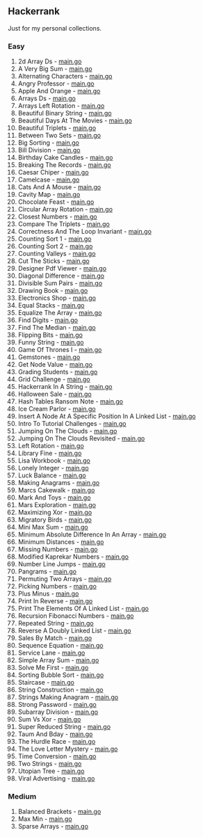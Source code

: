 ## Hackerrank

Just for my personal collections.

<!-- start dictionary -->

### Easy 
1. 2d Array Ds - [main.go](easy/2d-array-ds/main.go)
2. A Very Big Sum - [main.go](easy/a-very-big-sum/main.go)
3. Alternating Characters - [main.go](easy/alternating-characters/main.go)
4. Angry Professor - [main.go](easy/angry-professor/main.go)
5. Apple And Orange - [main.go](easy/apple-and-orange/main.go)
6. Arrays Ds - [main.go](easy/arrays-ds/main.go)
7. Arrays Left Rotation - [main.go](easy/arrays-left-rotation/main.go)
8. Beautiful Binary String - [main.go](easy/beautiful-binary-string/main.go)
9. Beautiful Days At The Movies - [main.go](easy/beautiful-days-at-the-movies/main.go)
10. Beautiful Triplets - [main.go](easy/beautiful-triplets/main.go)
11. Between Two Sets - [main.go](easy/between-two-sets/main.go)
12. Big Sorting - [main.go](easy/big-sorting/main.go)
13. Bill Division - [main.go](easy/bill-division/main.go)
14. Birthday Cake Candles - [main.go](easy/birthday-cake-candles/main.go)
15. Breaking The Records - [main.go](easy/breaking-the-records/main.go)
16. Caesar Chiper - [main.go](easy/caesar-chiper/main.go)
17. Camelcase - [main.go](easy/camelcase/main.go)
18. Cats And A Mouse - [main.go](easy/cats-and-a-mouse/main.go)
19. Cavity Map - [main.go](easy/cavity-map/main.go)
20. Chocolate Feast - [main.go](easy/chocolate-feast/main.go)
21. Circular Array Rotation - [main.go](easy/circular-array-rotation/main.go)
22. Closest Numbers - [main.go](easy/closest-numbers/main.go)
23. Compare The Triplets - [main.go](easy/compare-the-triplets/main.go)
24. Correctness And The Loop Invariant - [main.go](easy/correctness-and-the-loop-invariant/main.go)
25. Counting Sort 1 - [main.go](easy/counting-sort-1/main.go)
26. Counting Sort 2 - [main.go](easy/counting-sort-2/main.go)
27. Counting Valleys - [main.go](easy/counting-valleys/main.go)
28. Cut The Sticks - [main.go](easy/cut-the-sticks/main.go)
29. Designer Pdf Viewer - [main.go](easy/designer-pdf-viewer/main.go)
30. Diagonal Difference - [main.go](easy/diagonal-difference/main.go)
31. Divisible Sum Pairs - [main.go](easy/divisible-sum-pairs/main.go)
32. Drawing Book - [main.go](easy/drawing-book/main.go)
33. Electronics Shop - [main.go](easy/electronics-shop/main.go)
34. Equal Stacks - [main.go](easy/equal-stacks/main.go)
35. Equalize The Array - [main.go](easy/equalize-the-array/main.go)
36. Find Digits - [main.go](easy/find-digits/main.go)
37. Find The Median - [main.go](easy/find-the-median/main.go)
38. Flipping Bits - [main.go](easy/flipping-bits/main.go)
39. Funny String - [main.go](easy/funny-string/main.go)
40. Game Of Thrones I - [main.go](easy/game-of-thrones-i/main.go)
41. Gemstones - [main.go](easy/gemstones/main.go)
42. Get Node Value - [main.go](easy/get-node-value/main.go)
43. Grading Students - [main.go](easy/grading-students/main.go)
44. Grid Challenge - [main.go](easy/grid-challenge/main.go)
45. Hackerrank In A String - [main.go](easy/hackerrank-in-a-string/main.go)
46. Halloween Sale - [main.go](easy/halloween-sale/main.go)
47. Hash Tables Ransom Note - [main.go](easy/hash-tables-ransom-note/main.go)
48. Ice Cream Parlor - [main.go](easy/ice-cream-parlor/main.go)
49. Insert A Node At A Specific Position In A Linked List - [main.go](easy/insert-a-node-at-a-specific-position-in-a-linked-list/main.go)
50. Intro To Tutorial Challenges - [main.go](easy/intro-to-tutorial-challenges/main.go)
51. Jumping On The Clouds - [main.go](easy/jumping-on-the-clouds/main.go)
52. Jumping On The Clouds Revisited - [main.go](easy/jumping-on-the-clouds-revisited/main.go)
53. Left Rotation - [main.go](easy/left-rotation/main.go)
54. Library Fine - [main.go](easy/library-fine/main.go)
55. Lisa Workbook - [main.go](easy/lisa-workbook/main.go)
56. Lonely Integer - [main.go](easy/lonely-integer/main.go)
57. Luck Balance - [main.go](easy/luck-balance/main.go)
58. Making Anagrams - [main.go](easy/making-anagrams/main.go)
59. Marcs Cakewalk - [main.go](easy/marcs-cakewalk/main.go)
60. Mark And Toys - [main.go](easy/mark-and-toys/main.go)
61. Mars Exploration - [main.go](easy/mars-exploration/main.go)
62. Maximizing Xor - [main.go](easy/maximizing-xor/main.go)
63. Migratory Birds - [main.go](easy/migratory-birds/main.go)
64. Mini Max Sum - [main.go](easy/mini-max-sum/main.go)
65. Minimum Absolute Difference In An Array - [main.go](easy/minimum-absolute-difference-in-an-array/main.go)
66. Minimum Distances - [main.go](easy/minimum-distances/main.go)
67. Missing Numbers - [main.go](easy/missing-numbers/main.go)
68. Modified Kaprekar Numbers - [main.go](easy/modified-kaprekar-numbers/main.go)
69. Number Line Jumps - [main.go](easy/number-line-jumps/main.go)
70. Pangrams - [main.go](easy/pangrams/main.go)
71. Permuting Two Arrays - [main.go](easy/permuting-two-arrays/main.go)
72. Picking Numbers - [main.go](easy/picking-numbers/main.go)
73. Plus Minus - [main.go](easy/plus-minus/main.go)
74. Print In Reverse - [main.go](easy/print-in-reverse/main.go)
75. Print The Elements Of A Linked List - [main.go](easy/print-the-elements-of-a-linked-list/main.go)
76. Recursion Fibonacci Numbers - [main.go](easy/recursion-fibonacci-numbers/main.go)
77. Repeated String - [main.go](easy/repeated-string/main.go)
78. Reverse A Doubly Linked List - [main.go](easy/reverse-a-doubly-linked-list/main.go)
79. Sales By Match - [main.go](easy/sales-by-match/main.go)
80. Sequence Equation - [main.go](easy/sequence-equation/main.go)
81. Service Lane - [main.go](easy/service-lane/main.go)
82. Simple Array Sum - [main.go](easy/simple-array-sum/main.go)
83. Solve Me First - [main.go](easy/solve-me-first/main.go)
84. Sorting Bubble Sort - [main.go](easy/sorting-bubble-sort/main.go)
85. Staircase - [main.go](easy/staircase/main.go)
86. String Construction - [main.go](easy/string-construction/main.go)
87. Strings Making Anagram - [main.go](easy/strings-making-anagram/main.go)
88. Strong Password - [main.go](easy/strong-password/main.go)
89. Subarray Division - [main.go](easy/subarray-division/main.go)
90. Sum Vs Xor - [main.go](easy/sum-vs-xor/main.go)
91. Super Reduced String - [main.go](easy/super-reduced-string/main.go)
92. Taum And Bday - [main.go](easy/taum-and-bday/main.go)
93. The Hurdle Race - [main.go](easy/the-hurdle-race/main.go)
94. The Love Letter Mystery - [main.go](easy/the-love-letter-mystery/main.go)
95. Time Conversion - [main.go](easy/time-conversion/main.go)
96. Two Strings - [main.go](easy/two-strings/main.go)
97. Utopian Tree - [main.go](easy/utopian-tree/main.go)
98. Viral Advertising - [main.go](easy/viral-advertising/main.go)


### Medium 
1. Balanced Brackets - [main.go](medium/balanced-brackets/main.go)
2. Max Min - [main.go](medium/max-min/main.go)
3. Sparse Arrays - [main.go](medium/sparse-arrays/main.go)

<!-- end dictionary -->
